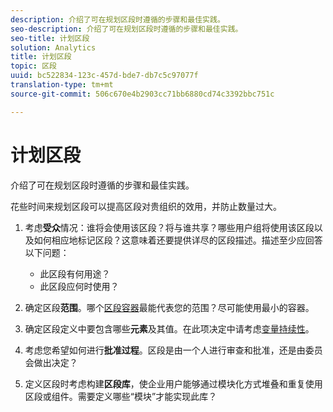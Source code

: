 ```yaml
---
description: 介绍了可在规划区段时遵循的步骤和最佳实践。
seo-description: 介绍了可在规划区段时遵循的步骤和最佳实践。
seo-title: 计划区段
solution: Analytics
title: 计划区段
topic: 区段
uuid: bc522834-123c-457d-bde7-db7c5c97077f
translation-type: tm+mt
source-git-commit: 506c670e4b2903cc71bb6880cd74c3392bbc751c

---
```



# 计划区段

介绍了可在规划区段时遵循的步骤和最佳实践。

花些时间来规划区段可以提高区段对贵组织的效用，并防止数量过大。

1. 考虑&#x200B;**受众**&#x200B;情况：谁将会使用该区段？将与谁共享？哪些用户组将使用该区段以及如何相应地标记区段？这意味着还要提供详尽的区段描述。描述至少应回答以下问题：

   * 此区段有何用途？
   * 此区段应何时使用？

1. 确定区段&#x200B;**范围**。哪个[区段容器](../../../components/c-segmentation/seg-overview.md#concept_82653C7E29FE49F5A4B5E5E93B0A6399)最能代表您的范围？尽可能使用最小的容器。

1. 确定区段定义中要包含哪些&#x200B;**元素**&#x200B;及其值。在此项决定中请考虑[变量持续性](../../../components/c-segmentation/seg-overview.md#concept_E579D72B1C644AE9A4C4EAF6B47A4DCB)。

1. 考虑您希望如何进行&#x200B;**批准过程**。区段是由一个人进行审查和批准，还是由委员会做出决定？
1. 定义区段时考虑构建&#x200B;**区段库**，使企业用户能够通过模块化方式堆叠和重复使用区段或组件。[](../../../components/c-segmentation/c-segmentation-workflow/seg-build.md#concept_40C299B60B354E10B344702EA3138B34)需要定义哪些“模块”才能实现此库？


